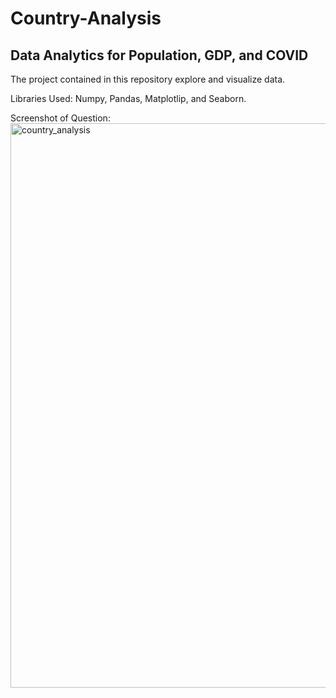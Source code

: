 # Country-Analysis
## Data Analytics for Population, GDP, and COVID

The project contained in this repository explore and visualize data.

Libraries Used: Numpy, Pandas, Matplotlip, and Seaborn.

Screenshot of Question:
<img width="903" alt="country_analysis" src="https://github.com/savitvitskiy/Country-Analysis/assets/44077338/9f145f2e-f583-41cc-8a00-d768b5cb79b1">
